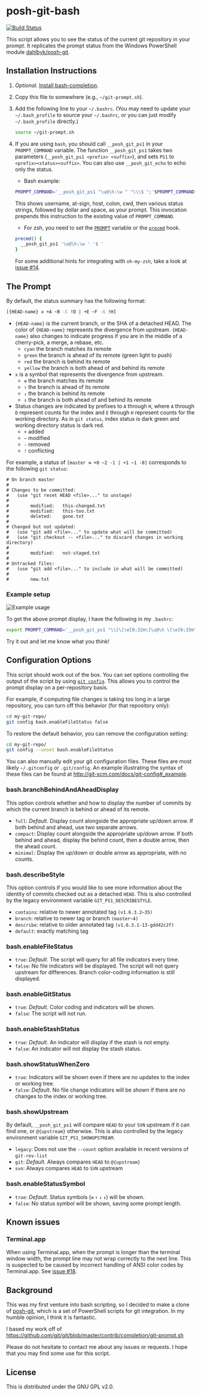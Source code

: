 posh-git-bash
=============

[![Build Status](https://travis-ci.org/lyze/posh-git-sh.svg?branch=master)](https://travis-ci.org/lyze/posh-git-sh)

This script allows you to see the status of the current git repository in your
prompt. It replicates the prompt status from the Windows PowerShell module
[dahlbyk/posh-git](https://github.com/dahlbyk/posh-git).


Installation Instructions
-------------------------
1.  _Optional._ [Install bash-completion](https://github.com/bobthecow/git-flow-completion/wiki/Install-Bash-git-completion).
2.  Copy this file to somewhere (e.g., `~/git-prompt.sh`).
3.  Add the following line to your `~/.bashrc`. (You may need to update
    your `~/.bash_profile` to source your `~/.bashrc`, or you can just modify
   `~/.bash_profile` directly.)

    ```sh
    source ~/git-prompt.sh
    ```

4.  If you are using `bash`, you should call `__posh_git_ps1` in your
    `PROMPT_COMMAND` variable. The function `__posh_git_ps1` takes two
    parameters (`__posh_git_ps1 <prefix> <suffix>`), and sets `PS1` to
    `<prefix><status><suffix>`. You can also use `__posh_git_echo` to echo only
    the status.

    *   Bash example:

    ```bash
    PROMPT_COMMAND='__posh_git_ps1 "\u@\h:\w " "\\\$ ";'$PROMPT_COMMAND
    ```

    This shows username, at-sign, host, colon, cwd, then various status strings,
    followed by dollar and space, as your prompt. This invocation prepends this
    instruction to the existing value of `PROMPT_COMMAND`.

    *   For zsh, you need to set the
    [`PROMPT`](http://zsh.sourceforge.net/Doc/Release/Parameters.html#index-PROMPT)
    variable or the
    [`precmd`](http://zsh.sourceforge.net/Doc/Release/Functions.html#index-precmd)
    hook.

    ```zsh
    precmd() {
      __posh_git_ps1 '\u@\h:\w ' '$ '
    }
    ```

    For some additional hints for integrating with `oh-my-zsh`, take a look at
    [issue #14](https://github.com/lyze/posh-git-sh/issues/14).


The Prompt
----------

By default, the status summary has the following format:

```sh
[{HEAD-name} x +A ~B -C !D | +E ~F -G !H]
```

* `{HEAD-name}` is the current branch, or the SHA of a detached HEAD. The color
  of `{HEAD-name}` represents the divergence from upstream. `{HEAD-name}` also
  changes to indicate progress if you are in the middle of a cherry-pick, a
  merge, a rebase, etc.
  * `cyan`   the branch matches its remote
  * `green`  the branch is ahead of its remote (green light to push)
  * `red`    the branch is behind its remote
  * `yellow` the branch is both ahead of and behind its remote
* `x` is a symbol that represents the divergence from upstream.
  * `≡` the branch matches its remote
  * `↑` the branch is ahead of its remote
  * `↓` the branch is behind its remote
  * `↕` the branch is both ahead of and behind its remote
* Status changes are indicated by prefixes to `A` through `H`, where `A` through
  `D` represent counts for the index and `E` through `H` represent counts for
  the working directory. As in `git status`, index status is dark green and
  working directory status is dark red.
  * `+` added
  * `~` modified
  * `-` removed
  * `!` conflicting

For example, a status of `[master ≡ +0 ~2 -1 | +1 ~1 -0]` corresponds to the
following `git status`:

    # On branch master
    #
    # Changes to be committed:
    #   (use "git reset HEAD <file>..." to unstage)
    #
    #        modified:   this-changed.txt
    #        modified:   this-too.txt
    #        deleted:    gone.txt
    #
    # Changed but not updated:
    #   (use "git add <file>..." to update what will be committed)
    #   (use "git checkout -- <file>..." to discard changes in working directory)
    #
    #        modified:   not-staged.txt
    #
    # Untracked files:
    #   (use "git add <file>..." to include in what will be committed)
    #
    #        new.txt

### Example setup

![Example usage](http://i.imgur.com/nEtBjR2.png)

To get the above prompt display, I have the following in my `.bashrc`:

```sh
export PROMPT_COMMAND='__posh_git_ps1 "\\[\[\e[0;32m\]\u@\h \[\e[0;33m\]\w" " \[\e[1;34m\]\n\$\[\e[0m\] ";'$PROMPT_COMMAND
```

Try it out and let me know what you think!


Configuration Options
---------------------

This script should work out of the box. You can set options controlling the
output of the script by using
[`git config`](https://www.kernel.org/pub/software/scm/git/docs/git-config.html).
This allows you to control the prompt display on a per-repository basis.

For example, if computing file changes is taking too long in a large repository,
you can turn off this behavior (for that repository only):

```sh
cd my-git-repo/
git config bash.enableFileStatus false
```

To restore the default behavior, you can remove the configuration setting:

```sh
cd my-git-repo/
git config --unset bash.enableFileStatus
```

You can also manually edit your git configuration files. These files are most
likely `~/.gitconfig` or `.git/config`. An example illustrating the syntax of
these files can be found at http://git-scm.com/docs/git-config#_example.

### bash.branchBehindAndAheadDisplay

This option controls whether and how to display the number of commits by which
the current branch is behind or ahead of its remote.

*   `full`: _Default_. Display count alongside the appropriate up/down arrow. If
    both behind and ahead, use two separate arrows.
*   `compact`: Display count alongside the appropriate up/down arrow. If both
    behind and ahead, display the behind count, then a double arrow, then the
    ahead count.
*   `minimal`: Display the up/down or double arrow as appropriate, with no
    counts.

### bash.describeStyle

This option controls if you would like to see more information about the
identity of commits checked out as a detached `HEAD`. This is also controlled
by the legacy environment variable `GIT_PS1_DESCRIBESTYLE`.


*  `contains`: relative to newer annotated tag `(v1.6.3.2~35)`
*  `branch`: relative to newer tag or branch `(master~4)`
*  `describe`: relative to older annotated tag `(v1.6.3.1-13-gdd42c2f)`
*  `default`: exactly matching tag

### bash.enableFileStatus

*  `true`: _Default_. The script will query for all file indicators every time.
*  `false`: No file indicators will be displayed. The script will not query
    upstream for differences. Branch color-coding information is still
    displayed.

### bash.enableGitStatus

*  `true`: _Default_. Color coding and indicators will be shown.
*  `false`: The script will not run.

### bash.enableStashStatus

*  `true`: _Default_. An indicator will display if the stash is not empty.
*  `false`: An indicator will not display the stash status.

### bash.showStatusWhenZero

*  `true`:   Indicators will be shown even if there are no updates to the index or
    working tree.
*  `false`: _Default_. No file change indicators will be shown if there are no
   changes to the index or working tree.

### bash.showUpstream

By default, `__posh_git_ps1` will compare `HEAD` to your `SVN` upstream if it can
find one, or `@{upstream}` otherwise. This is also controlled by the legacy
environment variable `GIT_PS1_SHOWUPSTREAM`.

*  `legacy`: Does not use the `--count` option available in recent versions of
   `git-rev-list`
*  `git`: _Default_. Always compares `HEAD` to `@{upstream}`
*  `svn`: Always compares `HEAD` to `SVN` upstream

### bash.enableStatusSymbol

*  `true`: _Default_. Status symbols (`≡` `↑` `↓` `↕`) will be shown.
*  `false`: No status symbol will be shown, saving some prompt length.


Known issues
------------

### Terminal.app

When using Terminal.app, when the prompt is longer than the terminal window
width, the prompt line may not wrap correctly to the next line. This is
suspected to be caused by incorrect handling of ANSI color codes by
Terminal.app. See [issue #18](https://www.github.com/lyze/posh-git-sh/issues/18).


Background
----------

This was my first venture into bash scripting, so I decided to make a clone of
[posh-git](https://github.com/dahlbyk/posh-git), which is a set of PowerShell
scripts for git integration. In my humble opinion, I think it is fantastic.

I based my work off of
https://github.com/git/git/blob/master/contrib/completion/git-prompt.sh

Please do not hesitate to contact me about any issues or requests. I hope that
you may find some use for this script.


License
-------

This is distributed under the GNU GPL v2.0.
